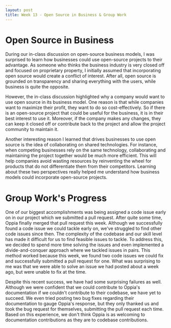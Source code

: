```yaml
---
layout: post
title: Week 13 - Open Source in Business & Group Work
---
```


# Open Source in Business

During our in-class discussion on open-source business models, I was surprised to learn how businesses could use open-source projects to their advantage. As someone who thinks the business industry is very closed off and focused on proprietary property, I initially assumed that incorporating open source would create a conflict of interest. After all, open source is grounded on transparency and sharing everything with the users, while business is quite the opposite.  

<!--more-->

However, the in-class discussion highlighted why a company would want to use open source in its business model. One reason is that while companies want to maximize their profit, they want to do so cost-effectively. So if there is an open-source project that could be useful for the business, it is in their best interest to use it. Moreover, if the company makes any changes, they can keep it closed off or contribute back to the project and allow the project community to maintain it. 

Another interesting reason I learned that drives businesses to use open source is the idea of collaborating on shared technologies. For instance, when competing businesses rely on the same technology, collaborating and maintaining the project together would be much more efficient. This will help companies avoid wasting resources by reinventing the wheel for products that do not differentiate them from their competitors. Learning about these two perspectives really helped me understand how business models could incorporate open-source projects. 

# Group Work's Progress

One of our biggest accomplishments was being assigned a code issue early on in our project which we submitted a pull request. After quite some time, Oppia finally merged that pull request this week. Although we successfully found a code issue we could tackle early on,  we've struggled to find other code issues since then. The complexity of the codebase and our skill level has made it difficult for us to find feasible issues to tackle. To address this, we decided to spend more time solving the issues and even implemented a divide-and-conquer approach where we tackled issues in pairs. This method worked because this week, we found two code issues we could fix and successfully submitted a pull request for one. What was surprising to me was that we were able to solve an issue we had posted about a week ago, but were unable to fix at the time.

Despite this recent success, we have had some surprising failures as well. Although we were confident that we could contribute to Oppia's documentation if we couldn't contribute to their codebase, we have yet to succeed. We even tried posting two bug fixes regarding their documentation to gauge Oppia's response, but they only thanked us and took the bug request for themselves, submitting the pull request each time. Based on this experience, we don't think Oppia is as welcoming to documentation contributions as they are to codebase contributions.

